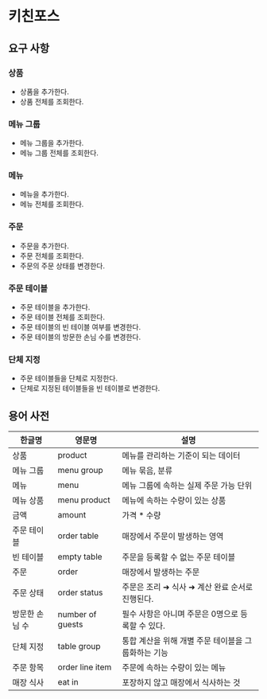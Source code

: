 # 키친포스

## 요구 사항
### 상품
- 상품을 추가한다.
- 상품 전체를 조회한다.

### 메뉴 그룹
- 메뉴 그룹을 추가한다.
- 메뉴 그룹 전체를 조회한다.

### 메뉴
- 메뉴을 추가한다.
- 메뉴 전체를 조회한다.

### 주문
- 주문을 추가한다.
- 주문 전체를 조회한다.
- 주문의 주문 상태를 변경한다.

### 주문 테이블
- 주문 테이블을 추가한다.
- 주문 테이블 전체를 조회한다.
- 주문 테이블의 빈 테이블 여부를 변경한다.
- 주문 테이블의 방문한 손님 수를 변경한다.

### 단체 지정
- 주문 테이블들을 단체로 지정한다.
- 단체로 지정된 테이블들을 빈 테이블로 변경한다.

## 용어 사전

| 한글명 | 영문명 | 설명 |
| --- | --- | --- |
| 상품 | product | 메뉴를 관리하는 기준이 되는 데이터 |
| 메뉴 그룹 | menu group | 메뉴 묶음, 분류 |
| 메뉴 | menu | 메뉴 그룹에 속하는 실제 주문 가능 단위 |
| 메뉴 상품 | menu product | 메뉴에 속하는 수량이 있는 상품 |
| 금액 | amount | 가격 * 수량 |
| 주문 테이블 | order table | 매장에서 주문이 발생하는 영역 |
| 빈 테이블 | empty table | 주문을 등록할 수 없는 주문 테이블 |
| 주문 | order | 매장에서 발생하는 주문 |
| 주문 상태 | order status | 주문은 조리 ➜ 식사 ➜ 계산 완료 순서로 진행된다. |
| 방문한 손님 수 | number of guests | 필수 사항은 아니며 주문은 0명으로 등록할 수 있다. |
| 단체 지정 | table group | 통합 계산을 위해 개별 주문 테이블을 그룹화하는 기능 |
| 주문 항목 | order line item | 주문에 속하는 수량이 있는 메뉴 |
| 매장 식사 | eat in | 포장하지 않고 매장에서 식사하는 것 |
